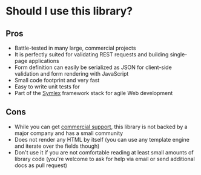 # Should I use this library?

## Pros ##

  - Battle-tested in many large, commercial projects
  - It is perfectly suited for validating REST requests and building single-page applications
  - Form definition can easily be serialized as JSON for client-side validation and form rendering with JavaScript
  - Small code footprint and very fast
  - Easy to write unit tests for
  - Part of the [Symlex](https://symlex.org/) framework stack for agile Web development

## Cons ##

  - While you can get [commercial support](https://blog.liquidbytes.net/contact/), 
    this library is not backed by a major company and has a small community
  - Does not render any HTML by itself (you can use any template engine and iterate over the fields though)
  - Don't use it if you are not comfortable reading at least small amounts of library code (you're welcome to ask for 
    help via email or send additional docs as pull request)